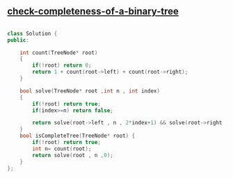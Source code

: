 ## [check-completeness-of-a-binary-tree](https://leetcode.com/problems/check-completeness-of-a-binary-tree/)

```cpp

class Solution {
public:

    int count(TreeNode* root)
    {
        if(!root) return 0;
        return 1 + count(root->left) + count(root->right);
    }

    bool solve(TreeNode* root ,int n , int index)
    {
        if(!root) return true;
        if(index>=n) return false;

        return solve(root->left , n , 2*index+1) && solve(root->right , n , 2*index+2);
    }
    bool isCompleteTree(TreeNode* root) {
        if(!root) return true;
        int n= count(root);
        return solve(root , n ,0);
    }
};

```
